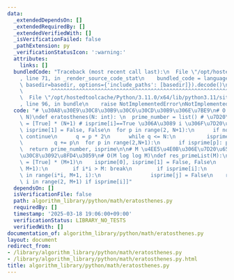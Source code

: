 ```yaml
---
data:
  _extendedDependsOn: []
  _extendedRequiredBy: []
  _extendedVerifiedWith: []
  _isVerificationFailed: false
  _pathExtension: py
  _verificationStatusIcon: ':warning:'
  attributes:
    links: []
  bundledCode: "Traceback (most recent call last):\n  File \"/opt/hostedtoolcache/Python/3.11.0/x64/lib/python3.11/site-packages/onlinejudge_verify/documentation/build.py\"\
    , line 71, in _render_source_code_stat\n    bundled_code = language.bundle(stat.path,\
    \ basedir=basedir, options={'include_paths': [basedir]}).decode()\n          \
    \         ^^^^^^^^^^^^^^^^^^^^^^^^^^^^^^^^^^^^^^^^^^^^^^^^^^^^^^^^^^^^^^^^^^^^^^^^^^^^^^^^^\n\
    \  File \"/opt/hostedtoolcache/Python/3.11.0/x64/lib/python3.11/site-packages/onlinejudge_verify/languages/python.py\"\
    , line 96, in bundle\n    raise NotImplementedError\nNotImplementedError\n"
  code: "# \u30A8\u30E9\u30C8\u30B9\u30C6\u30CD\u30B9\u306E\u7BE9\n# O (N log log\
    \ N)\ndef eratosthenes(N: int): \n  prime_number = list() # \u7D20\u6570\n  isprime\
    \ = [True] * (N+1) # isprime[i]==True \u306A\u3089 i \u306F\u7D20\u6570\n  isprime[0],\
    \ isprime[1] = False, False\n  for p in range(2, N+1):\n      if not isprime[p]:\
    \ continue\n      q = p * 2\n      while q <= N:\n          isprime[q] = False\n\
    \          q += p\n  for p in range(2,N+1):\n      if isprime[p]: prime_number.append(p)\n\
    \  return prime_number, isprime\n\n# M \u4EE5\u4E0B\u306E\u7D20\u6570\u30EA\u30B9\
    \u30C8\u3092\u8FD4\u3059\n# O(M log log M)\ndef res_primeList(M):\n    isprime\
    \ = [True] * (M+1)\n    isprime[0], isprime[1] = False, False\n    for i in range(2,\
    \ M+1):\n        if i*i > M: break\n        if isprime[i]:\n            for j\
    \ in range(i*i, M+1, i):\n                isprime[j] = False\n    return [i for\
    \ i in range(2, M+1) if isprime[i]]"
  dependsOn: []
  isVerificationFile: false
  path: algorithm_library/python/math/eratosthenes.py
  requiredBy: []
  timestamp: '2025-03-18 19:06:00+09:00'
  verificationStatus: LIBRARY_NO_TESTS
  verifiedWith: []
documentation_of: algorithm_library/python/math/eratosthenes.py
layout: document
redirect_from:
- /library/algorithm_library/python/math/eratosthenes.py
- /library/algorithm_library/python/math/eratosthenes.py.html
title: algorithm_library/python/math/eratosthenes.py
---
```

